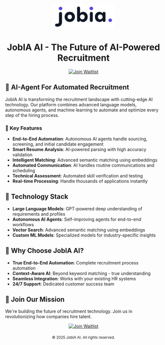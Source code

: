 <div align="center">
  <img src="/assets/logo.png" alt="JobIA AI Logo" width="200"/>
  
  # JobIA AI - The Future of AI-Powered Recruitment
  
  [![Join Waitlist](https://img.shields.io/badge/Join-Waitlist-blue?style=for-the-badge)](https://jobia.ai)
</div>

## 🤖 AI-Agent For Automated Recruitment

JobIA AI is transforming the recruitment landscape with cutting-edge AI technology. Our platform combines advanced language models, autonomous agents, and machine learning to automate and optimize every step of the hiring process.

### 🚀 Key Features

- **End-to-End Automation**: Autonomous AI agents handle sourcing, screening, and initial candidate engagement
- **Smart Resume Analysis**: AI-powered parsing with high accuracy validation
- **Intelligent Matching**: Advanced semantic matching using embeddings
- **Automated Communication**: AI handles routine communications and scheduling
- **Technical Assessment**: Automated skill verification and testing
- **Real-time Processing**: Handle thousands of applications instantly

## 🔧 Technology Stack

- **Large Language Models**: GPT-powered deep understanding of requirements and profiles
- **Autonomous AI Agents**: Self-improving agents for end-to-end workflows
- **Vector Search**: Advanced semantic matching using embeddings
- **Custom ML Models**: Specialized models for industry-specific insights

## 🌟 Why Choose JobIA AI?

- **True End-to-End Automation**: Complete recruitment process automation
- **Context-Aware AI**: Beyond keyword matching - true understanding
- **Seamless Integration**: Works with your existing HR systems
- **24/7 Support**: Dedicated customer success team

## 🤝 Join Our Mission

We're building the future of recruitment technology. Join us in revolutionizing how companies hire talent.

<div align="center">
  
  [![Join Waitlist](https://img.shields.io/badge/Ready%20to%20Transform%20Your%20Hiring%3F-Join%20Waitlist-blue?style=for-the-badge)](https://jobia.ai)
  
  <sub>© 2025 JobIA AI. All rights reserved.</sub>
</div>
